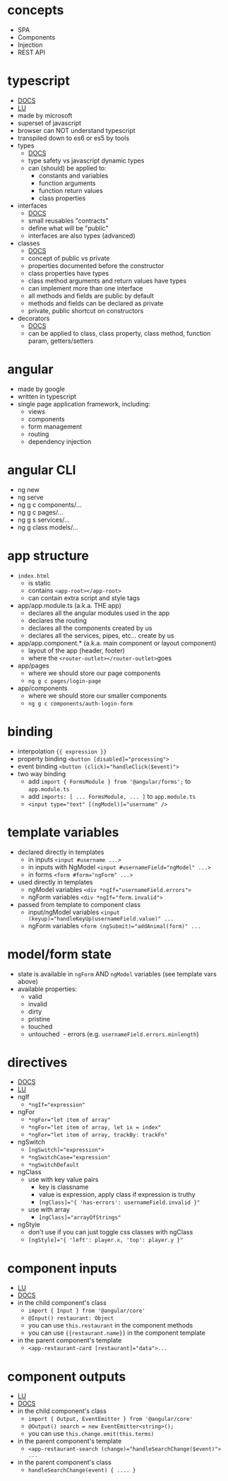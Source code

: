 # concepts
- SPA
- Components
- Injection
- REST API

# typescript
- [DOCS](https://www.typescriptlang.org/)
- [LU](http://learn.ironhack.com/#/learning_unit/2960)
- made by microsoft
- superset of javascript
- browser can NOT understand typescript
- transpiled down to es6 or es5 by tools
- types
  - [DOCS](https://www.typescriptlang.org/docs/handbook/basic-types.html)
  - type safety vs javascript dynamic types
  - can (should) be applied to:
    - constants and variables
    - function arguments
    - function return values
    - class properties
- interfaces
  - [DOCS](https://www.typescriptlang.org/docs/handbook/interfaces.html)
  - small reusables "contracts"
  - define what will be "public"
  - interfaces are also types (advanced)
- classes
  - [DOCS](https://www.typescriptlang.org/docs/handbook/classes.html)
  - concept of public vs private
  - properties documented before the constructor
  - class properties have types
  - class method arguments and return values have types
  - can implement more than one interface
  - all methods and fields are public by default
  - methods and fields can be declared as private
  - private, public shortcut on constructors
- decorators
  - [DOCS](https://www.typescriptlang.org/docs/handbook/decorators.html)
  - can be applied to class, class property, class method, function param, getters/setters


# angular
- made by google
- written in typescript
- single page application framework, including:
  - views
  - components
  - form management
  - routing
  - dependency injection


# angular CLI
- ng new
- ng serve
- ng g c components/...
- ng g c pages/...
- ng g s services/...
- ng g class models/...

# app structure
- `index.html`
  - is static
  - contains `<app-root></app-root>`
  - can contain extra script and style tags
- app/app.module.ts (a.k.a. THE app)
  - declares all the angular modules used in the app
  - declares the routing
  - declares all the components created by us
  - declares all the services, pipes, etc... create by us
- app/app.component.* (a.k.a. main component or layout component)
  - layout of the app (header, footer)
  - where the `<router-outlet></router-outlet>`goes
- app/pages
  - where we should store our page components
  - `ng g c pages/login-page`
- app/components
  - where we should store our smaller components
  - `ng g c components/auth-login-form`

# binding
- interpolation `{{ expression }}`
- property binding `<button [disabled]="processing">`
- event binding `<button (click)="handleClick($event)">`
- two way binding 
  - add `import { FormsModule } from '@angular/forms';` to `app.module.ts`
  - add `imports: [ ... FormsModule, ... ]` to `app.module.ts`
  - `<input type="text" [(ngModel)]="username" />`

# template variables
- declared directly in templates
  - in inputs `<input #username ...>`
  - in inputs with NgModel `<input #usernameField="ngModel" ...>`
  - in forms `<form #form="ngForm" ...>`
- used directly in templates
  - ngModel variables `<div *ngIf="usernameField.errors">`
  - ngForm variables `<div *ngIf="form.invalid">`
- passed from template to component class
  - input/ngModel variables `<input (keyup)="handleKeyUp(usernameField.value)" ...`
  - ngForm variables `<form (ngSubmit)="addAnimal(form)" ...`
  
# model/form state
- state is available in `ngForm` AND `ngModel` variables (see template vars above)
- available properties:
  - valid
  - invalid
  - dirty
  - pristine
  - touched
  - untouched
  - errors (e.g. `usernameField.errors.minlength`)

# directives
- [DOCS](https://angular.io/guide/template-syntax)
- [LU](http://learn.ironhack.com/#/learning_unit/2969)
- ngIf
  - `*ngIf="expression"`
- ngFor
  - `*ngFor="let item of array"`
  - `*ngFor="let item of array, let ix = index"`
  - `*ngFor="let item of array, trackBy: trackFn"`
- ngSwitch
  - `[ngSwitch]="expression">`
  - `*ngSwitchCase="expression"`
  - `*ngSwitchDefault` 
- ngClass
  - use with key value pairs
    - key is classname
    - value is expression, apply class if expression is truthy
    - `[ngClass]="{ 'has-errors': usernameField.invalid }"`
  - use with array
    - `[ngClass]="arrayOfStrings"`
- ngStyle
  - don't use if you can just toggle css classes with ngClass
  - `[ngStyle]="{ 'left': player.x, 'top': player.y }"`

# component inputs
- [LU](http://learn.ironhack.com/#/learning_unit/2974)
- [DOCS](https://angular.io/guide/component-interaction)
- in the child component's class
  - `import { Input } from '@angular/core'`
  - `@Input() restaurant: Object`
  - you can use `this.restaurant` in the component methods
  - you can use `{{restaurant.name}}` in the component template
- in the parent component's template
  - `<app-restaurant-card [restaurant]="data">...`
  
# component outputs
- [LU](http://learn.ironhack.com/#/learning_unit/2974)
- [DOCS](https://angular.io/guide/component-interaction)
- in the child component's class
  - `import { Output, EventEmitter } from '@angular/core'`
  - `@Output() search = new EventEmitter<string>();`
  - you can use `this.change.emit(this.terms)` 
- in the parent component's template
  - `<app-restaurant-search (change)="handleSearchChange($event)"> ...`
- in the parent component's class
  - `handleSearchChange(event) { .... }`
